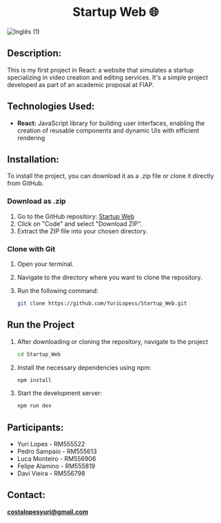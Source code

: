 <h1 align="center">Startup Web 🌐</h1>

![Inglês (1)](https://github.com/user-attachments/assets/4e220fee-6855-4cae-8f68-0b81bfbd5185)

<h2>Description:</h2>

This is my first project in React: a website that simulates a startup specializing in video creation and editing services. It's a simple project developed as part of an academic proposal at FIAP.

<h2>Technologies Used:</h2>

* **React:** JavaScript library for building user interfaces, enabling the creation of reusable components and dynamic UIs with efficient rendering

<h2>Installation:</h2>

To install the project, you can download it as a .zip file or clone it directly from GitHub.

### Download as .zip

1. Go to the GitHub repository: [Startup Web](https://github.com/YuriLopess/Startup_Web)
2. Click on "Code" and select "Download ZIP".
3. Extract the ZIP file into your chosen directory.

### Clone with Git

1. Open your terminal.
2. Navigate to the directory where you want to clone the repository.
3. Run the following command:

   
   ```sh
   git clone https://github.com/YuriLopess/Startup_Web.git

<h2>Run the Project</h2>

1. After downloading or cloning the repository, navigate to the project 

   ```sh
   cd Startup_Web

2. Install the necessary dependencies using npm:

   ```sh
   npm install

3. Start the development server:

   ```sh
   npm run dev

<h2>Participants:</h2>

* Yuri Lopes - RM555522
* Pedro Sampaio - RM555613
* Luca Monteiro - RM556906
* Felipe Alamino - RM555819
* Davi Vieira - RM556798

<h2>Contact:</h2>

**[costalopesyuri@gmail.com](mailto:costalopesyuri@gmail.com)**